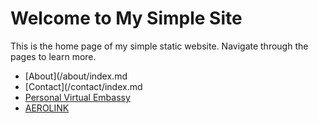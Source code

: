 # Welcome to My Simple Site

This is the home page of my simple static website. Navigate through the pages to learn more.

- [About](/about/index.md
- [Contact](/contact/index.md
- [Personal Virtual Embassy](/personal_virtual_embassy/index.md)
- [AEROLINK](/aerolink/index.md)
